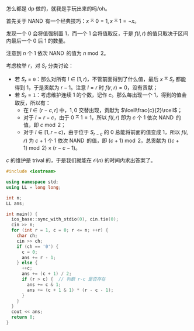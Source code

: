 怎么都是 dp 做的，就我是手玩出来的吗/oh。

首先关于 $\operatorname{NAND}$ 有一个经典技巧：$x\barwedge 0=1,x\barwedge 1=\neg x$。

发现一个 $0$ 会将值强制置 $1$，而一个 $1$ 会将值取反，于是 $f(l,r)$ 的值只取决于区间内最后一个 $0$ 后 $1$ 的数量。

注意到 $n$ 个 $1$ 依次 $\operatorname{NAND}$ 的值为 $n\bmod 2$。

考虑枚举 $r$，对 $S_r$ 分类讨论：

- 若 $S_r=\mathtt{0}$：那么对所有 $l\in[1,r)$，不管前面得到了什么值，最后 $x\barwedge S_r$ 都能得到 $1$，于是贡献为 $r-1$。注意 $l=r$ 时 $f(r,r)=0$，没有贡献；
- 若 $S_r=\mathtt{1}$：考虑维护连续 $1$ 的个数，记作 $c$。那么每出现一个 $1$，得到的值会取反，所以有：
  - 在 $l\in(r-c,r]$ 中，$1,0$ 交替出现，贡献为 $\lceil\frac{c}{2}\rceil$；
  - 对于 $l=r-c$，由于 $0\barwedge 1=1$，所以 $f(l,r)$ 即为 $c$ 个 $1$ 依次 $\operatorname{NAND}$ 的值，即 $c\bmod 2$；
  - 对于 $l\in[1,r-c)$，由于位于 $S_{r-c}$ 的 $0$ 总能将前面的值变成 $1$，所以 $f(l,r)$ 为 $c+1$ 个 $1$ 依次 $\operatorname{NAND}$ 的值，即 $(c+1)\bmod 2$，总贡献为 $((c+1)\bmod 2)\times(r-c-1)$。

$c$ 的维护是 trival 的，于是我们就能在 $\mathcal{O}(n)$ 的时间内求出答案了。

```cpp
#include <iostream>

using namespace std;
using LL = long long;

int n;
LL ans;

int main() {
  ios_base::sync_with_stdio(0), cin.tie(0);
  cin >> n;
  for (int r = 1, c = 0; r <= n; ++r) {
    char ch;
    cin >> ch;
    if (ch == '0') {
      c = 0;
      ans += r - 1;
    } else {
      ++c;
      ans += (c + 1) / 2;
      if (r > c) {  // 判断 r-c 是否存在
        ans += c & 1;
        ans += (c + 1 & 1) * (r - c - 1);
      }
    }
  }
  cout << ans;
  return 0;
}
```
